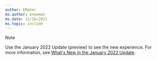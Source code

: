 ```yaml
---
author: EMaher
ms.author: enewman
ms.date: 12/16/2021
ms.topic: include
---
```


> [!NOTE]
> Use the January 2022 Update (preview) to see the new experience. For more information, see [What's New in the January 2022 Update](../lab-services-whats-new.md).
